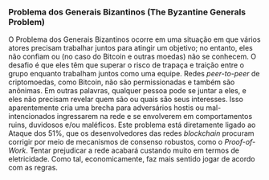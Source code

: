 ### Problema dos Generais Bizantinos (The Byzantine Generals Problem) 

O Problema dos Generais Bizantinos ocorre em uma situação em que vários atores precisam trabalhar juntos para atingir um objetivo; no entanto, eles não confiam ou (no caso do Bitcoin e outras moedas) não se conhecem. O desafio é que eles têm que superar o risco de trapaça e traição entre o grupo enquanto trabalham juntos como uma equipe. Redes _peer-to-peer_ de criptomoedas, como Bitcoin, não são permissionadas e também são anônimas. Em outras palavras, qualquer pessoa pode se juntar a eles, e eles não precisam revelar quem são ou quais são seus interesses. Isso aparentemente cria uma brecha para adversários hostis ou mal-intencionados ingressarem na rede e se envolverem em comportamentos ruins, duvidosos e/ou maléficos. Este problema está diretamente ligado ao Ataque dos 51%, que os desenvolvedores das redes _blockchain_ procuram corrigir por meio de mecanismos de consenso robustos, como o _Proof-of-Work_. Tentar prejudicar a rede acabará custando muito em termos de eletricidade. Como tal, economicamente, faz mais sentido jogar de acordo com as regras. 
